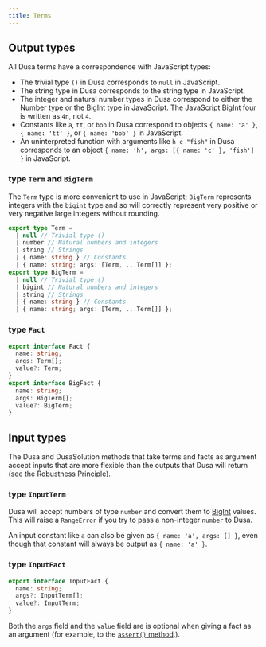 ```yaml
---
title: Terms
---
```


## Output types

All Dusa terms have a correspondence with JavaScript types:

- The trivial type `()` in Dusa corresponds to `null` in JavaScript.
- The string type in Dusa corresponds to the string type in JavaScript.
- The integer and natural number types in Dusa correspond to either the
  Number type or the
  [BigInt](https://developer.mozilla.org/en-US/docs/Web/JavaScript/Reference/Global_Objects/BigInt)
  type in JavaScript. The JavaScript BigInt four is written as `4n`, not `4`.
- Constants like `a`, `tt`, or `bob` in Dusa correspond to objects
  `{ name: 'a' }`, `{ name: 'tt' }`, or `{ name: 'bob' }` in JavaScript.
- An uninterpreted function with arguments like `h c "fish"` in Dusa
  corresponds to an object `{ name: 'h', args: [{ name: 'c' }, 'fish'] }` in JavaScript.

### type `Term` and `BigTerm`

The `Term` type is more convenient to use in JavaScript; `BigTerm` represents
integers with the `bigint` type and so will correctly represent very positive
or very negative large integers without rounding.

```typescript
export type Term =
  | null // Trivial type ()
  | number // Natural numbers and integers
  | string // Strings
  | { name: string } // Constants
  | { name: string; args: [Term, ...Term[]] };
export type BigTerm =
  | null // Trivial type ()
  | bigint // Natural numbers and integers
  | string // Strings
  | { name: string } // Constants
  | { name: string; args: [Term, ...Term[]] };
```

### type `Fact`

```typescript
export interface Fact {
  name: string;
  args: Term[];
  value?: Term;
}
export interface BigFact {
  name: string;
  args: BigTerm[];
  value?: BigTerm;
}
```

## Input types

The Dusa and DusaSolution methods that take terms and facts as argument accept
inputs that are more flexible than the outputs that Dusa will return (see the
[Robustness Principle](https://en.wikipedia.org/wiki/Robustness_principle)).

### type `InputTerm`

Dusa will accept numbers of type `number` and convert them to
[BigInt](https://developer.mozilla.org/en-US/docs/Web/JavaScript/Reference/Global_Objects/BigInt)
values. This will raise a `RangeError` if you try to pass a non-integer 
`number` to Dusa.

An input constant like `a` can also be given as `{ name: 'a', args: [] }`,
even though that constant will always be output as `{ name: 'a' }`.

### type `InputFact`

```typescript
export interface InputFact {
  name: string;
  args?: InputTerm[];
  value?: InputTerm;
}
```

Both the `args` field and the `value` field are is optional when giving a fact
as an argument (for example, to the [`assert()`
method](/docs/api/dusa/#assert-method).).
